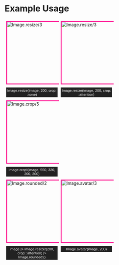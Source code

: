 # Example Usage

<style>
  .column {
    float: left;
    width: 33.33%;
    padding: 5px;
  }

  /* Clear floats after image containers */
  .row::after {
    content: "";
    clear: both;
    display: table;
  }

  figure {
      border: 3px solid #FF1493;
      display: flex;
      flex-flow: column;
      padding: 0;
      width: 200px;
      height: 200px;
      margin: auto;
      width: 200px;
      height: 200px;
  }

  img {
      max-width: 200px;
      max-height: 200px;
      padding: 0;
      margin: 0
  }

  figcaption {
      background-color: #222;
      color: #fff;
      font: smaller sans-serif;
      margin-top: 10px;
      padding: 3px;
      text-align: center;
  }
</style>

<div class="row">
<div class="column">
  <figure>
      <img src="https://raw.githubusercontent.com/kipcole9/image/main/images/puppy_crop_none.jpg" alt="Image.resize/3">
  </figure>
  <figcaption>Image.resize(image, 200, crop: :none)</figcaption>
</div>
<div class="column">
  <figure>
      <img src="https://raw.githubusercontent.com/kipcole9/image/main/images/puppy_crop_attention.jpg" alt="Image.resize/3">
  </figure>
  <figcaption>Image.resize(image, 200, crop: :attention)</figcaption>
</div>
<div class="column">
  <figure>
      <img src="https://raw.githubusercontent.com/kipcole9/image/main/images/puppy_crop_550_320_200_200.jpg" alt="Image.crop/5">
  </figure>
  <figcaption>Image.crop!(image, 550, 320, 200, 200)</figcaption>
</div>
</div>

<div class="row">
<div class="column">
  <figure>
      <img src="https://raw.githubusercontent.com/kipcole9/image/main/images/puppy_rounded.png" alt="Image.rounded/2">
  </figure>
  <figcaption>image |> Image.resize!(200, crop: :attention) |> Image.rounded!()</figcaption>
</div>
<div class="column">
  <figure>
      <img src="https://raw.githubusercontent.com/kipcole9/image/main/images/puppy_avatar.png"
      alt="Image.avatar/3">
  </figure>
  <figcaption>Image.avatar(image, 200)</figcaption>
</div>
</div>
